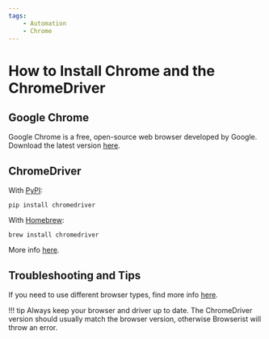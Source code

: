 ```yaml
---
tags:
    - Automation
    - Chrome
---
```


# How to Install Chrome and the ChromeDriver
## Google Chrome
Google Chrome is a free, open-source web browser developed by Google. Download the latest version [here](https://www.google.com/chrome/).

## ChromeDriver
With [PyPI](https://pypi.org/project/chromedriver/):

```shell title=""
pip install chromedriver
```

With [Homebrew](https://brew.sh):

```shell title=""
brew install chromedriver
```

More info [here](https://chromedriver.chromium.org).

## Troubleshooting and Tips
If you need to use different browser types, find more info [here](../../user-guide/settings/browser-types.md).

!!! tip
    Always keep your browser and driver up to date. The ChromeDriver version should usually match the browser version, otherwise Browserist will throw an error.
